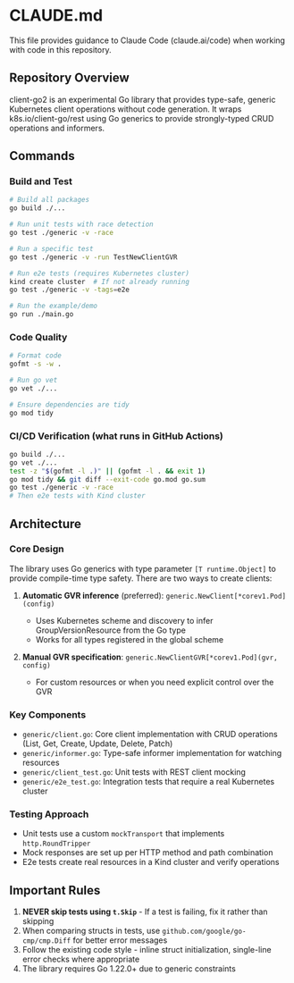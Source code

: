 # CLAUDE.md

This file provides guidance to Claude Code (claude.ai/code) when working with code in this repository.

## Repository Overview

client-go2 is an experimental Go library that provides type-safe, generic Kubernetes client operations without code generation. It wraps k8s.io/client-go/rest using Go generics to provide strongly-typed CRUD operations and informers.

## Commands

### Build and Test
```bash
# Build all packages
go build ./...

# Run unit tests with race detection
go test ./generic -v -race

# Run a specific test
go test ./generic -v -run TestNewClientGVR

# Run e2e tests (requires Kubernetes cluster)
kind create cluster  # If not already running
go test ./generic -v -tags=e2e

# Run the example/demo
go run ./main.go
```

### Code Quality
```bash
# Format code
gofmt -s -w .

# Run go vet
go vet ./...

# Ensure dependencies are tidy
go mod tidy
```

### CI/CD Verification (what runs in GitHub Actions)
```bash
go build ./...
go vet ./...
test -z "$(gofmt -l .)" || (gofmt -l . && exit 1)
go mod tidy && git diff --exit-code go.mod go.sum
go test ./generic -v -race
# Then e2e tests with Kind cluster
```

## Architecture

### Core Design
The library uses Go generics with type parameter `[T runtime.Object]` to provide compile-time type safety. There are two ways to create clients:

1. **Automatic GVR inference** (preferred): `generic.NewClient[*corev1.Pod](config)`
   - Uses Kubernetes scheme and discovery to infer GroupVersionResource from the Go type
   - Works for all types registered in the global scheme

2. **Manual GVR specification**: `generic.NewClientGVR[*corev1.Pod](gvr, config)`
   - For custom resources or when you need explicit control over the GVR

### Key Components
- `generic/client.go`: Core client implementation with CRUD operations (List, Get, Create, Update, Delete, Patch)
- `generic/informer.go`: Type-safe informer implementation for watching resources
- `generic/client_test.go`: Unit tests with REST client mocking
- `generic/e2e_test.go`: Integration tests that require a real Kubernetes cluster

### Testing Approach
- Unit tests use a custom `mockTransport` that implements `http.RoundTripper`
- Mock responses are set up per HTTP method and path combination
- E2e tests create real resources in a Kind cluster and verify operations

## Important Rules

1. **NEVER skip tests using `t.Skip`** - If a test is failing, fix it rather than skipping
2. When comparing structs in tests, use `github.com/google/go-cmp/cmp.Diff` for better error messages
3. Follow the existing code style - inline struct initialization, single-line error checks where appropriate
4. The library requires Go 1.22.0+ due to generic constraints
